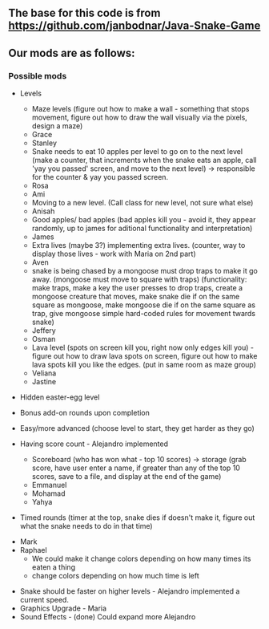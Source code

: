 ## The base for this code is from https://github.com/janbodnar/Java-Snake-Game

## Our mods are as follows: 

### Possible mods
* Levels
   * Maze levels (figure out how to make a wall - something that stops movement, figure out how to draw the wall visually via the pixels, design a maze)
   - Grace
   - Stanley
   * Snake needs to eat 10 apples per level to go on to the next level (make a counter, that increments when the snake eats an apple, call 'yay you passed' screen, and move to the next level) -> responsible for the counter & yay you passed screen.
   - Rosa
   - Ami
   * Moving to a new level.  (Call class for new level, not sure what else)
   - Anisah
   * Good apples/ bad apples (bad apples kill you - avoid it, they appear randomly, up to james for aditional functionality and interpretation)
   - James
   * Extra lives (maybe 3?) implementing extra lives. (counter, way to display those lives - work with Maria on 2nd part)  
   - Aven
   * snake is being chased by a mongoose must drop traps to make it go away. (mongoose must move to square with traps) (functionality: make traps, make a key the user presses to drop traps, create a mongoose creature that moves, make snake die if on the same square as mongoose, make mongoose die if on the same square as trap, give mongoose simple hard-coded rules for movement twards snake)
   - Jeffery
   - Osman

   * Lava level (spots on screen kill you, right now only edges kill you) - figure out how to draw lava spots on screen, figure out how to make lava spots kill you like the edges.  (put in same room as maze group)
   - Veliana
   - Jastine
 
 
 * Hidden easter-egg level
 * Bonus add-on rounds upon completion
 * Easy/more advanced (choose level to start, they get harder as they go)
   
* Having score count - Alejandro implemented
   * Scoreboard (who has won what - top 10 scores) -> storage (grab score, have user enter a name, if greater than any of the top 10 scores, save to a file, and display at the end of the game)
   - Emmanuel
   - Mohamad 
   - Yahya 

* Timed rounds (timer at the top, snake dies if doesn't make it, figure out what the snake needs to do in that time)
- Mark
- Raphael
   * We could make it change colors depending on how many times its eaten a thing
   * change colors depending on how much time is left




* Snake should be faster on higher levels - Alejandro implemented a current speed.
* Graphics Upgrade - Maria
* Sound Effects - (done) Could expand more Alejandro
